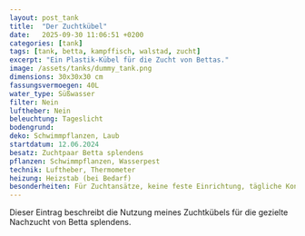 ```yaml
---
layout: post_tank
title:  "Der Zuchtkübel"
date:   2025-09-30 11:06:51 +0200
categories: [tank]
tags: [tank, betta, kampffisch, walstad, zucht]
excerpt: "Ein Plastik-Kübel für die Zucht von Bettas."
image: /assets/tanks/dummy_tank.png
dimensions: 30x30x30 cm
fassungsvermoegen: 40L
water_type: Süßwasser
filter: Nein
luftheber: Nein
beleuchtung: Tageslicht
bodengrund: 
deko: Schwimmpflanzen, Laub
startdatum: 12.06.2024
besatz: Zuchtpaar Betta splendens
pflanzen: Schwimmpflanzen, Wasserpest
technik: Luftheber, Thermometer
heizung: Heizstab (bei Bedarf)
besonderheiten: Für Zuchtansätze, keine feste Einrichtung, tägliche Kontrolle
---
```

Dieser Eintrag beschreibt die Nutzung meines Zuchtkübels für die gezielte Nachzucht von Betta splendens.

